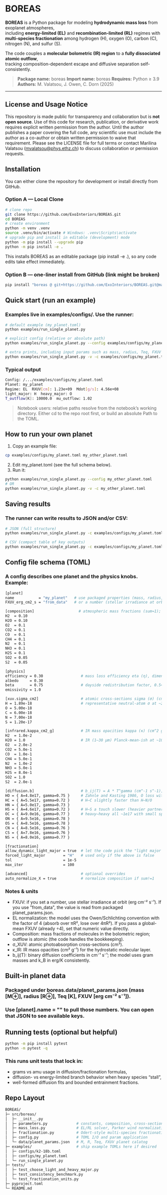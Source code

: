 # BOREAS

**BOREAS** is a Python package for modeling **hydrodynamic mass loss** from exoplanet atmospheres,  
including **energy-limited (EL)** and **recombination-limited (RL)** regimes with
**multi-species fractionation** among hydrogen (H), oxygen (O), carbon (C), nitrogen (N), and sulfur (S).

The code couples a **molecular bolometric (IR) region** to a **fully dissociated atomic outflow**,  
tracking composition-dependent escape and diffusive separation self-consistently.

> **Package name:** boreas
> **Import name:** boreas
> **Requires:** Python ≥ 3.9
> **Authors:** M. Valatsou, J. Owen, C. Dorn (2025)

---
## License and Usage Notice

This repository is made public for transparency and collaboration but is **not open source**.
Use of this code for research, publication, or derivative work requires explicit written permission from the author.
Until the author publishes a paper covering the full code, any scientific use must include the author as a co-author or obtain written permission to waive that requirement.
Please see the LICENSE file for full terms or contact Marilina Valatsou (mvalatsou@phys.ethz.ch) to discuss collaboration or permission requests.

## Installation

You can either clone the repository for development or install directly from GitHub.

### Option A — Local Clone

```bash
# clone repo
git clone https://github.com/ExoInteriors/BOREAS.git
cd BOREAS
# create environment
python -m venv .venv
source .venv/bin/activate # Windows: .venv\Scripts\activate
# upgrade pip and install in editable (development) mode
python -m pip install --upgrade pip
python -m pip install -e .
```

This installs BOREAS as an editable package (pip install -e .), 
so any code edits take effect immediately.

### Option B — one-liner install from GitHub (link might be broken)

```bash
pip install "boreas @ git+https://github.com/ExoInteriors/BOREAS.git@main"
```

## Quick start (run an example)

### Examples live in examples/configs/. Use the runner:

```bash
# default example (my_planet.toml)
python examples/run_single_planet.py

# explicit config (relative or absolute path)
python examples/run_single_planet.py --config examples/configs/my_planet.toml

# extra prints, including input params such as mass, radius, Teq, FXUV
python examples/run_single_planet.py -v -c examples/configs/my_planet.toml
```

### Typical output

```bash
Config: /.../examples/configs/my_planet.toml
Planet: my_planet
Regime: EL  RXUV[cm]: 1.23e+09  Mdot[g/s]: 4.56e+08
light_major: H  heavy_major: O
T_outflow[K]: 10000.0  mu_outflow: 1.02
```

> Notebook users: relative paths resolve from the notebook’s working directory. Either cd to the repo root first, or build an absolute Path to the TOML.


## How to run your own planet

1. Copy an example file:
```bash
cp examples/configs/my_planet.toml my_other_planet.toml
```
2. Edit my_planet.toml (see the full schema below).
3. Run it:
```bash
python examples/run_single_planet.py --config my_other_planet.toml
# OR
python examples/run_single_planet.py -v -c my_other_planet.toml
```

## Saving results

### The runner can write results to JSON and/or CSV:

```bash
# JSON (full structure)
python examples/run_single_planet.py -c examples/configs/my_planet.toml --json out/my_planet_results.json

# CSV (compact table of key outputs)
python examples/run_single_planet.py -c examples/configs/my_planet.toml --csv  out/my_planet_summary.csv
```

## Config file schema (TOML)

### A config describes one planet and the physics knobs. Example:
```bash
[planet]
name           = "my_planet"   # use packaged properties (mass, radius, Teq)
FXUV_erg_cm2_s = "from_data"   # or a number (stellar irradiance at orbit; cm^-2 s^-1 * erg)

[composition]                    # atmospheric mass fractions (sum≈1); auto-normalized if enabled below
H2  = 0.10
H2O = 0.10
O2  = 0.1
CO2 = 0.1
CO  = 0.1
CH4 = 0.1
N2  = 0.1
NH3 = 0.1
H2S = 0.1
SO2 = 0.05
S2  = 0.05

[physics]
efficiency = 0.30                 # mass loss efficiency eta (η), dimensionless
albedo     = 0.30
beta       = 0.75                 # dayside redistribution factor, 0.5<b<1
emissivity = 1.0

[xuv.sigma_cm2]                   # atomic cross-sections sigma (σ) (cm^2) for the dissociated outflow
H = 1.89e-18                      # representative neutral-atom σ at ~25 eV, sigma(E) ≈ sigma(25 eV) * (E / 25 eV)^(-3)
O = 5.00e-18
C = 6.00e-18
N = 7.00e-18
S = 1.20e-17

[infrared.kappa_cm2_g]            # IR mass opacities kappa (κ) (cm^2 g^-1) for the bolometric region
H2  = 1.0e-2
H2O = 1.0                         # IR (1–30 µm) Planck-mean-ish at ~1000 K, ~1 bar
O2  = 2.0e-2
CO2 = 5.0e-1
CO  = 1.0e-1
CH4 = 5.0e-1
N2  = 1.0e-2
NH3 = 5.0e-1
H2S = 8.0e-1
SO2 = 1.0
S2  = 2.0e-1

[diffusion.b]                     # b_ij(T) = A * T^gamma (cm^-1 s^-1); keys can be "HO" or "H-O"
HO = { A=4.8e17, gamma=0.75 }     # Zahnle and Kasting 1986, O loss with background H
HC = { A=5.5e17, gamma=0.72 }     # H–C slightly faster than H–N/O
HN = { A=5.0e17, gamma=0.73 }
HS = { A=4.6e17, gamma=0.72 }     # H–S a touch slower (heavier partner)
OC = { A=9.0e16, gamma=0.77 }     # heavy–heavy all ~1e17 with small spread
ON = { A=9.5e16, gamma=0.78 }
OS = { A=8.5e16, gamma=0.78 }
CN = { A=8.5e16, gamma=0.76 }
CS = { A=7.8e16, gamma=0.76 }
NS = { A=8.0e16, gamma=0.77 }

[fractionation]
allow_dynamic_light_major = true  # let the code pick the "light major species" automatically
forced_light_major        = "H"   # used only if the above is false
tol                       = 1e-5
max_iter                  = 100

[advanced]                        # optional overrides
auto_normalize_X = true           # normalize composition if sum!=1
```

### Notes & units
- FXUV: if you set a number, use stellar irradiance at orbit (erg cm⁻² s⁻¹). If you use "from_data", the value is read from packaged planet_params.json.
- EL normalization: the model uses the Owen/Schlichting convention with the factor of 4 (absorb over πR², lose over 4πR²). If you pass a global-mean FXUV (already ÷4), set that numeric value directly.
- Composition: mass fractions of molecules in the bolometric region; outflow is atomic (the code handles the bookkeeping).
- σ_XUV: atomic photoabsorption cross-sections (cm²).
- κ_IR: IR mass opacities (cm² g⁻¹) for the hydrostatic molecular layer.
- b_ij(T): binary diffusion coefficients in cm⁻¹ s⁻¹; the model uses gram masses and k_B in erg/K consistently.

## Built-in planet data

### Packaged under boreas.data/planet_params.json (mass [M⊕], radius [R⊕], Teq [K], FXUV [erg cm⁻² s⁻¹]). 
### Use [planet].name = "<key>" to pull those numbers. You can open that JSON to see available keys.

## Running tests (optional but helpful)

```bash
python -m pip install pytest
python -m pytest -q
```

### This runs unit tests that lock in:
- grams vs amu usage in diffusion/fractionation formulas,
- diffusion- vs energy-limited branch behavior when heavy species “stall”,
- well-formed diffusion fits and bounded entrainment fractions.

## Repo Layout

```bash
BOREAS/
├─ src/boreas/
│  ├─ __init__.py
│  ├─ parameters.py             # constants, composition, cross-sections, diffusion fits
│  ├─ mass_loss.py              # EL/RL solver, Parker wind normalization, RXUV search
│  ├─ fractionation.py          # Odert-style multi-species fractionation
│  ├─ config.py                 # TOML I/O and param application
│  └─ data/planet_params.json   # M, R, Teq, FXUV planet calatog
├─ examples/                    # ship example TOMLs here if desired
│  ├─ configs/k2-18b.toml
│  ├─ configs/my_planet.toml
│  └─ run_single_planet.py
├─ tests/
│  ├─ test_choose_light_and_heavy_major.py
│  ├─ test_consistency_benchmark.py
│  └─ test_fractionation_units.py
├─ pyproject.toml
└─ README.md
```
